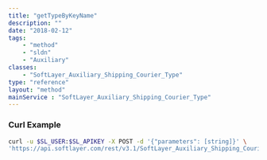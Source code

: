 ```yaml
---
title: "getTypeByKeyName"
description: ""
date: "2018-02-12"
tags:
    - "method"
    - "sldn"
    - "Auxiliary"
classes:
    - "SoftLayer_Auxiliary_Shipping_Courier_Type"
type: "reference"
layout: "method"
mainService : "SoftLayer_Auxiliary_Shipping_Courier_Type"
---
```


### Curl Example
```bash
curl -u $SL_USER:$SL_APIKEY -X POST -d '{"parameters": [string]}' \
'https://api.softlayer.com/rest/v3.1/SoftLayer_Auxiliary_Shipping_Courier_Type/getTypeByKeyName'
```
